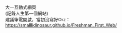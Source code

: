 大一互動式網頁<br>
(記錄人生第一個網站)<br>
建議筆電開啟，當初沒寫好Orz：<br>
https://smalllidinosaur.github.io/Freshman_First_Web/
